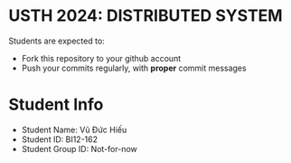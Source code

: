 USTH 2024: DISTRIBUTED SYSTEM
=====================================================

Students are expected to:
* Fork this repository to your github account
* Push your commits regularly, with **proper** commit messages


Student Info
=========================

* Student Name: Vũ Đức Hiếu
* Student ID: BI12-162
* Student Group ID: Not-for-now
